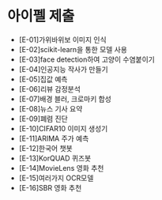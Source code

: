 # 아이펠 제출

- [E-01]가위바위보 이미지 인식
- [E-02]scikit-learn을 통한 모델 사용
- [E-03]face detection하여 고양이 수염붙이기
- [E-04]인공지능 작사가 만들기
- [E-05]집값 예측
- [E-06]리뷰 감정분석
- [E-07]배경 블러, 크로마키 합성 
- [E-08]뉴스 기사 요약
- [E-09]폐렴 진단
- [E-10]CIFAR10 이미지 생성기
- [E-11]ARIMA 주가 예측
- [E-12]한국어 챗봇 
- [E-13]KorQUAD 퀴즈봇
- [E-14]MovieLens 영화 추천
- [E-15]여러가지 OCR모델
- [E-16]SBR 영화 추천

